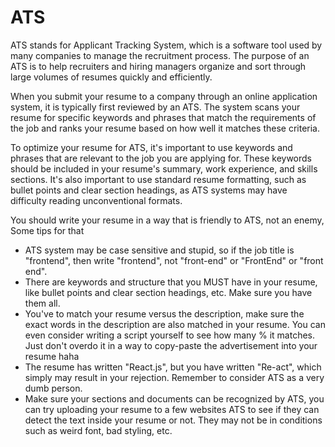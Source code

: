 # ATS

ATS stands for Applicant Tracking System, which is a software tool used by many companies to manage the recruitment process. The purpose of an ATS is to help recruiters and hiring managers organize and sort through large volumes of resumes quickly and efficiently.

When you submit your resume to a company through an online application system, it is typically first reviewed by an ATS. The system scans your resume for specific keywords and phrases that match the requirements of the job and ranks your resume based on how well it matches these criteria.

To optimize your resume for ATS, it's important to use keywords and phrases that are relevant to the job you are applying for. These keywords should be included in your resume's summary, work experience, and skills sections. It's also important to use standard resume formatting, such as bullet points and clear section headings, as ATS systems may have difficulty reading unconventional formats.

You should write your resume in a way that is friendly to ATS, not an enemy, Some tips for that

- ATS system may be case sensitive and stupid, so if the job title is "frontend", then write "frontend", not "front-end" or "FrontEnd" or "front end".
- There are keywords and structure that you MUST have in your resume, like bullet points and clear section headings, etc. Make sure you have them all.
- You've to match your resume versus the description, make sure the exact words in the description are also matched in your resume. You can even consider writing a script yourself to see how many % it matches. Just don't overdo it in a way to copy-paste the advertisement into your resume haha
- The resume has written "React.js", but you have written "Re-act", which simply may result in your rejection. Remember to consider ATS as a very dumb person.
- Make sure your sections and documents can be recognized by ATS, you can try uploading your resume to a few websites ATS to see if they can detect the text inside your resume or not. They may not be in conditions such as weird font, bad styling, etc.
